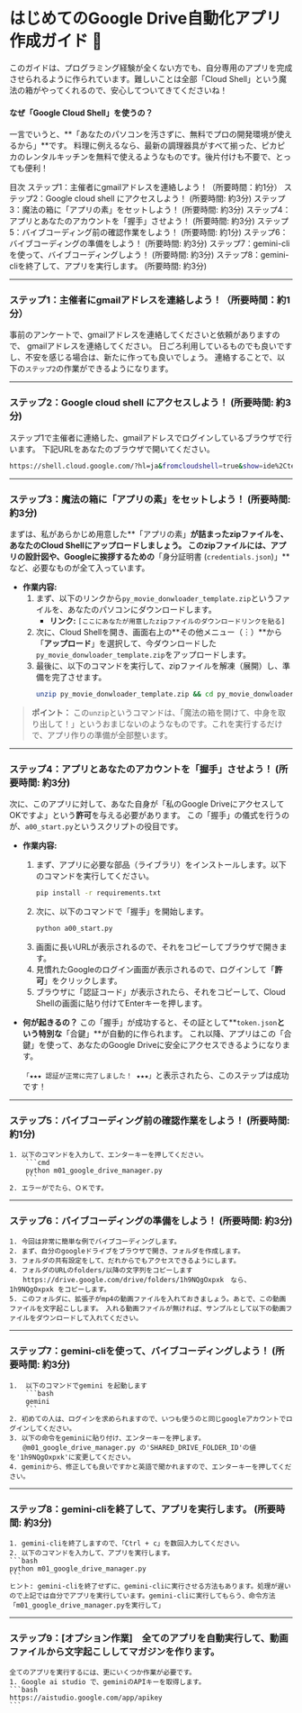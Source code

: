 # はじめてのGoogle Drive自動化アプリ作成ガイド 🚀 

このガイドは、プログラミング経験が全くない方でも、自分専用のアプリを完成させられるように作られています。難しいことは全部「Cloud Shell」という魔法の箱がやってくれるので、安心してついてきてくださいね！

#### なぜ「Google Cloud Shell」を使うの？
一言でいうと、**「あなたのパソコンを汚さずに、無料でプロの開発環境が使えるから」**です。
料理に例えるなら、最新の調理器具がすべて揃った、ピカピカのレンタルキッチンを無料で使えるようなものです。後片付けも不要で、とっても便利！

目次
ステップ1：主催者にgmailアドレスを連絡しよう！（所要時間：約1分）
ステップ2：Google cloud shell にアクセスしよう！ (所要時間: 約3分)
ステップ3：魔法の箱に「アプリの素」をセットしよう！ (所要時間: 約3分)
ステップ4：アプリとあなたのアカウントを「握手」させよう！ (所要時間: 約3分)
ステップ5：バイブコーディング前の確認作業をしよう！ (所要時間: 約1分)
ステップ6：バイブコーディングの準備をしよう！ (所要時間: 約3分)
ステップ7：gemini-cliを使って、バイブコーディングしよう！ (所要時間: 約3分)
ステップ8：gemini-cliを終了して、アプリを実行します。 (所要時間: 約3分)

---

### ステップ1：主催者にgmailアドレスを連絡しよう！（所要時間：約1分）
事前のアンケートで、gmailアドレスを連絡してくださいと依頼がありますので、
gmailアドレスを連絡してください。
日ごろ利用しているものでも良いですし、不安を感じる場合は、新たに作っても良いでしょう。
連絡することで、以下の`ステップ2`の作業ができるようになります。 

---

### ステップ2：Google cloud shell にアクセスしよう！ (所要時間: 約3分)
ステップ1で主催者に連絡した、gmailアドレスでログインしているブラウザで行います。
下記URLをあなたのブラウザで開いてください。
```bash
https://shell.cloud.google.com/?hl=ja&fromcloudshell=true&show=ide%2Cterminal
```

---

### ステップ3：魔法の箱に「アプリの素」をセットしよう！ (所要時間: 約3分)

まずは、私があらかじめ用意した**「アプリの素」**が詰まったzipファイルを、あなたのCloud Shellにアップロードしましょう。
このzipファイルには、アプリの設計図や、Googleに挨拶するための**「身分証明書 (`credentials.json`)」**など、必要なものが全て入っています。

*   **作業内容:**
    1.  まず、以下のリンクから`py_movie_donwloader_template.zip`というファイルを、あなたのパソコンにダウンロードします。
        *   **リンク:** `[ここにあなたが用意したzipファイルのダウンロードリンクを貼る]`
    2.  次に、Cloud Shellを開き、画面右上の**その他メニュー（︙）**から「**アップロード**」を選択して、今ダウンロードした`py_movie_donwloader_template.zip`をアップロードします。
    3.  最後に、以下のコマンドを実行して、zipファイルを解凍（展開）し、準備を完了させます。
        ```bash
        unzip py_movie_donwloader_template.zip && cd py_movie_donwloader_template
        ```

> **ポイント：**
> この`unzip`というコマンドは、「魔法の箱を開けて、中身を取り出して！」というおまじないのようなものです。これを実行するだけで、アプリ作りの準備が全部整います。

---

### ステップ4：アプリとあなたのアカウントを「握手」させよう！ (所要時間: 約3分)

次に、このアプリに対して、あなた自身が「私のGoogle DriveにアクセスしてOKですよ」という**許可**を与える必要があります。
この「握手」の儀式を行うのが、`a00_start.py`というスクリプトの役目です。

*   **作業内容:**
    1.  まず、アプリに必要な部品（ライブラリ）をインストールします。以下のコマンドを実行してください。
        ```bash
        pip install -r requirements.txt
        ```
    2.  次に、以下のコマンドで「握手」を開始します。
        ```bash
        python a00_start.py
        ```
    3.  画面に長いURLが表示されるので、それをコピーしてブラウザで開きます。
    4.  見慣れたGoogleのログイン画面が表示されるので、ログインして「**許可**」をクリックします。
    5.  ブラウザに「認証コード」が表示されたら、それをコピーして、Cloud Shellの画面に貼り付けてEnterキーを押します。

*   **何が起きるの？**
    この「握手」が成功すると、その証として**`token.json`**という特別な**「合鍵」**が自動的に作られます。
    これ以降、アプリはこの「合鍵」を使って、あなたのGoogle Driveに安全にアクセスできるようになります。

    `「★★★ 認証が正常に完了しました！ ★★★」`と表示されたら、このステップは成功です！

---

### ステップ5：バイブコーディング前の確認作業をしよう！ (所要時間: 約1分)
    1. 以下のコマンドを入力して、エンターキーを押してください。
        ```cmd
        python m01_google_drive_manager.py
        ```
    2. エラーがでたら、ＯＫです。

---

### ステップ6：バイブコーディングの準備をしよう！ (所要時間: 約3分)

    1. 今回は非常に簡単な例でバイブコーディングします。
    2. まず、自分のgoogleドライブをブラウザで開き、フォルダを作成します。
    3. フォルダの共有設定をして、だれからでもアクセスできるようにします。
    4. フォルダのURLのfolders/以降の文字列をコピーします
    　　https://drive.google.com/drive/folders/1h9NQgOxpxk　なら、1h9NQgOxpxk をコピーします。
    5. このフォルダに、拡張子がmp4の動画ファイルを入れておきましょう。あとで、この動画ファイルを文字起こしします。　入れる動画ファイルが無ければ、サンプルとして以下の動画ファイルをダウンロードして入れてください。

---

### ステップ7：gemini-cliを使って、バイブコーディングしよう！ (所要時間: 約3分)
    1.  以下のコマンドでgemini を起動します
        ```bash
        gemini
        ```
    2. 初めての人は、ログインを求められますので、いつも使うのと同じgoogleアカウントでログインしてください。
    3. 以下の命令をgeminiに貼り付け、エンターキーを押します。
    　　@m01_google_drive_manager.py の'SHARED_DRIVE_FOLDER_ID'の値を'1h9NQgOxpxk'に変更してください。
    4. geminiから、修正しても良いですかと英語で聞かれますので、エンターキーを押してください。

---

### ステップ8：gemini-cliを終了して、アプリを実行します。 (所要時間: 約3分)
    1. gemini-cliを終了しますので、「Ctrl + c」を数回入力してください。
    2. 以下のコマンドを入力して、アプリを実行します。
    ```bash
    python m01_google_drive_manager.py
    ```
    ヒント: gemini-cliを終了せずに、gemini-cliに実行させる方法もあります。処理が遅いので上記では自分でアプリを実行しています。gemini-cliに実行してもらう、命令方法「m01_google_drive_manager.pyを実行して」

---

### ステップ9：[オプション作業]　全てのアプリを自動実行して、動画ファイルから文字起こししてマガジンを作ります。
    全てのアプリを実行するには、更にいくつか作業が必要です。
    1. Google ai studio で、geminiのAPIキーを取得します。
    ```bash
    https://aistudio.google.com/app/apikey
    ```


